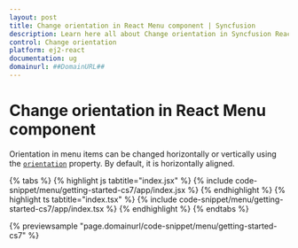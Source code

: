 ```yaml
---
layout: post
title: Change orientation in React Menu component | Syncfusion
description: Learn here all about Change orientation in Syncfusion React Menu component of Syncfusion Essential JS 2 and more.
control: Change orientation 
platform: ej2-react
documentation: ug
domainurl: ##DomainURL##
---
```


# Change orientation in React Menu component

Orientation in menu items can be changed horizontally or vertically using the [`orientation`](https://ej2.syncfusion.com/react/documentation/api/menu/#orientation) property. By default, it is horizontally aligned.

{% tabs %}
{% highlight js tabtitle="index.jsx" %}
{% include code-snippet/menu/getting-started-cs7/app/index.jsx %}
{% endhighlight %}
{% highlight ts tabtitle="index.tsx" %}
{% include code-snippet/menu/getting-started-cs7/app/index.tsx %}
{% endhighlight %}
{% endtabs %}

 {% previewsample "page.domainurl/code-snippet/menu/getting-started-cs7" %}

